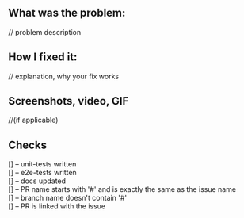 ## What was the problem:
// problem description

## How I fixed it:
// explanation, why your fix works

## Screenshots, video, GIF
//(if applicable)

## Checks

[] – unit-tests written  
[] – e2e-tests written  
[] – docs updated  
[] – PR name starts with '#' and is exactly the same as the issue name  
[] – branch name doesn't contain '#'  
[] – PR is linked with the issue
